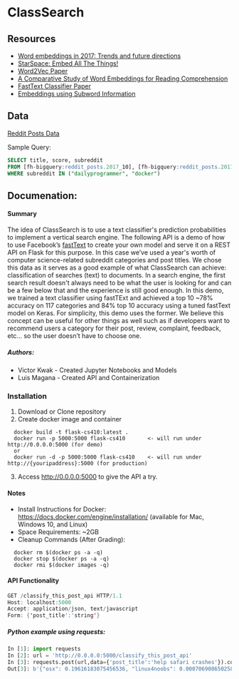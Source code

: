 # ClassSearch
## Resources
* [Word embeddings in 2017: Trends and future directions](http://ruder.io/word-embeddings-2017/index.html)
* [StarSpace: Embed All The Things!](https://research.fb.com/publications/starspace-embed-all-the-things/)
* [Word2Vec Paper](https://arxiv.org/pdf/1301.3781.pdf)
* [A Comparative Study of Word Embeddings for Reading Comprehension](https://arxiv.org/pdf/1703.00993.pdf)
* [FastText Classifier Paper](https://arxiv.org/pdf/1607.01759.pdf)
* [Embeddings using Subword Information](https://arxiv.org/abs/1607.04606)

## Data
[Reddit Posts Data](https://bigquery.cloud.google.com/dataset/fh-bigquery:reddit_posts?pli=1)

Sample Query:
```sql
SELECT title, score, subreddit
FROM [fh-bigquery:reddit_posts.2017_10], [fh-bigquery:reddit_posts.2017_09]
WHERE subreddit IN ("dailyprogrammer", "docker")
```
## Documenation:

#### Summary
The idea of ClassSearch is to use a text classifier's prediction probabilities to implement a vertical search engine. The following API is a demo of how to use Facebook’s [fastText](https://github.com/facebookresearch/fastText) to create your own model and serve it on a REST API on Flask for this purpose. In this case we’ve used a year's worth of computer science-related subreddit categories and post titles. We chose this data as it serves as a good example of what ClassSearch can achieve: classification of searches (text) to documents. In a search engine, the first search result doesn't always need to be what the user is looking for and can be a few below that and the experience is still good enough. In this demo, we trained a text classifier using fastTExt and achieved a top 10 ~78% accuracy on 117 categories and 84% top 10 accuracy using a tuned fastText model on Keras. For simplicity, this demo uses the former. We believe this concept can be useful for other things as well such as if developers want to recommend users a category for their post, review, complaint, feedback, etc… so the user doesn’t have to choose one.

##### Authors:
- Victor Kwak - Created Jupyter Notebooks and Models
- Luis Magana  - Created API and Containerization

### Installation
1. Download or Clone repository
2. Create docker image and container
```linux
  docker build -t flask-cs410:latest . 
  docker run -p 5000:5000 flask-cs410       <- will run under http://0.0.0.0:5000 (for demo)
  or 
  docker run -d -p 5000:5000 flask-cs410    <- will run under http://{youripaddress}:5000 (for production) 
```
3. Access http://0.0.0.0:5000 to give the API a try. 
#### Notes 
- Install Instructions for Docker: https://docs.docker.com/engine/installation/ (available for Mac, Windows 10, and Linux)
- Space Requirements: ~2GB
- Cleanup Commands (After Grading):
```linux
  docker rm $(docker ps -a -q)
  docker stop $(docker ps -a -q)
  docker rmi $(docker images -q)
```
#### API Functionality
``` java
GET /classify_this_post_api HTTP/1.1
Host: localhost:5000
Accept: application/json, text/javascript
Form: {'post_title':'string'} 
```
##### Python example using requests:
``` python
In [1]: import requests
In [2]: url = 'http://0.0.0.0:5000/classify_this_post_api'
In [3]: requests.post(url,data={'post_title':'help safari crashes'}).content
Out[3]: b'{"osx": 0.19616183075456536, "linux4noobs": 0.00070690865025827931, "chrome": 0.0025314985868822707, "softwaregore": 0.0036844663189471759, "linuxquestions": 0.0012716215919381388, "ios": 0.099633552936388356, "mac": 0.6834370354720688, "macapps": 0.0034646836365399359, "iOSProgramming": 0.00077988063181481839, "AskNetsec": 0.0017493687826002848}'
```
